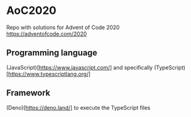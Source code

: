 # AoC2020
Repo with solutions for Advent of Code 2020 https://adventofcode.com/2020

## Programming language
(JavaScript)[https://www.javascript.com/] and specifically (TypeScript)[https://www.typescriptlang.org/]

## Framework
(Deno)[https://deno.land/] to execute the TypeScript files
